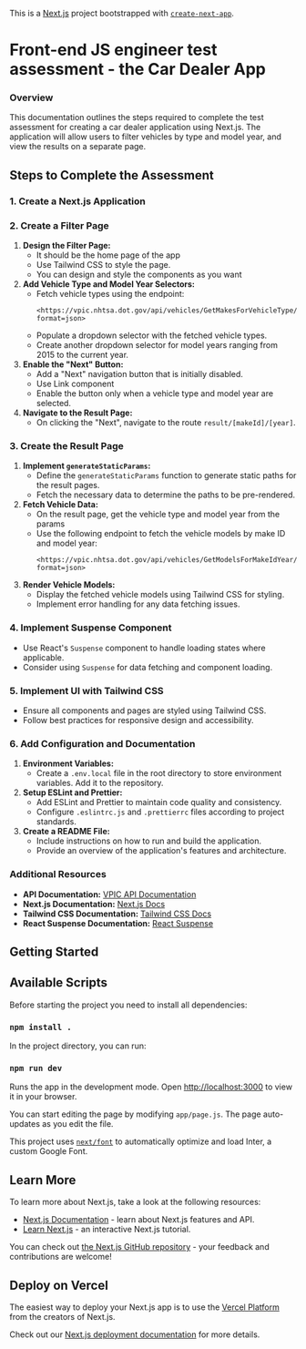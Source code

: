 This is a [Next.js](https://nextjs.org/) project bootstrapped with [`create-next-app`](https://github.com/vercel/next.js/tree/canary/packages/create-next-app).

# Front-end JS engineer test assessment - the Car Dealer App

### Overview

This documentation outlines the steps required to complete the test assessment for creating a car dealer application using Next.js. The application will allow users to filter vehicles by type and model year, and view the results on a separate page.

## Steps to Complete the Assessment

### 1. Create a Next.js Application

### 2. Create a Filter Page

1. **Design the Filter Page:**
   - It should be the home page of the app
   - Use Tailwind CSS to style the page.
   - You can design and style the components as you want
2. **Add Vehicle Type and Model Year Selectors:**
   - Fetch vehicle types using the endpoint:
     ```
     <https://vpic.nhtsa.dot.gov/api/vehicles/GetMakesForVehicleType/car?format=json>
     ```
   - Populate a dropdown selector with the fetched vehicle types.
   - Create another dropdown selector for model years ranging from 2015 to the current year.
3. **Enable the "Next" Button:**
   - Add a "Next" navigation button that is initially disabled.
   - Use Link component
   - Enable the button only when a vehicle type and model year are selected.
4. **Navigate to the Result Page:**
   - On clicking the "Next", navigate to the route `result/[makeId]/[year]`.

### 3. Create the Result Page

1. **Implement `generateStaticParams`:**
   - Define the `generateStaticParams` function to generate static paths for the result pages.
   - Fetch the necessary data to determine the paths to be pre-rendered.
2. **Fetch Vehicle Data:**
   - On the result page, get the vehicle type and model year from the params
   - Use the following endpoint to fetch the vehicle models by make ID and model year:
     ```
     <https://vpic.nhtsa.dot.gov/api/vehicles/GetModelsForMakeIdYear/makeId/{makeId}/modelyear/{year}?format=json>

     ```
3. **Render Vehicle Models:**
   - Display the fetched vehicle models using Tailwind CSS for styling.
   - Implement error handling for any data fetching issues.

### 4. Implement Suspense Component

- Use React's `Suspense` component to handle loading states where applicable.
- Consider using `Suspense` for data fetching and component loading.

### 5. Implement UI with Tailwind CSS

- Ensure all components and pages are styled using Tailwind CSS.
- Follow best practices for responsive design and accessibility.

### 6. Add Configuration and Documentation

1. **Environment Variables:**
   - Create a `.env.local` file in the root directory to store environment variables. Add it to the repository.
2. **Setup ESLint and Prettier:**
   - Add ESLint and Prettier to maintain code quality and consistency.
   - Configure `.eslintrc.js` and `.prettierrc` files according to project standards.
3. **Create a README File:**
   - Include instructions on how to run and build the application.
   - Provide an overview of the application's features and architecture.

### Additional Resources

- **API Documentation:** [VPIC API Documentation](https://vpic.nhtsa.dot.gov/api/?ref=public_apis)
- **Next.js Documentation:** [Next.js Docs](https://nextjs.org/docs)
- **Tailwind CSS Documentation:** [Tailwind CSS Docs](https://tailwindcss.com/docs)
- **React Suspense Documentation:** [React Suspense](https://react.dev/reference/react/Suspense)

## Getting Started

## Available Scripts

Before starting the project you need to install all dependencies:

### `npm install .`

In the project directory, you can run:

### `npm run dev`

Runs the app in the development mode.
Open [http://localhost:3000](http://localhost:3000) to view it in your browser.

You can start editing the page by modifying `app/page.js`. The page auto-updates as you edit the file.

This project uses [`next/font`](https://nextjs.org/docs/basic-features/font-optimization) to automatically optimize and load Inter, a custom Google Font.

## Learn More

To learn more about Next.js, take a look at the following resources:

- [Next.js Documentation](https://nextjs.org/docs) - learn about Next.js features and API.
- [Learn Next.js](https://nextjs.org/learn) - an interactive Next.js tutorial.

You can check out [the Next.js GitHub repository](https://github.com/vercel/next.js/) - your feedback and contributions are welcome!

## Deploy on Vercel

The easiest way to deploy your Next.js app is to use the [Vercel Platform](https://vercel.com/new?utm_medium=default-template&filter=next.js&utm_source=create-next-app&utm_campaign=create-next-app-readme) from the creators of Next.js.

Check out our [Next.js deployment documentation](https://nextjs.org/docs/deployment) for more details.
